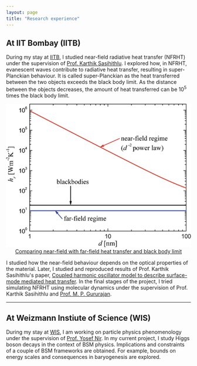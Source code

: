 ```yaml
---
layout: page
title: "Research experience"
---
```


## At IIT Bombay (IITB)

During my stay at [IITB](https://www.iitb.ac.in/), I studied near-field radiative heat transfer (NFRHT) under the supervision of [Prof. Karthik Sasihithlu](https://www.ese.iitb.ac.in/faculty/karthik-sasihithlu). I explored how, in NFRHT, evanescent waves contribute to radiative heat transfer, resulting in super-Planckian behaviour. It is called super-Planckian as the heat transferred between the two objects exceeds the black body limit. As the distance between the objects decreases, the amount of heat transferred can be $10^5$ times the black body limit. 

<div style="text-align:center"><img src="/assets/images/NFRHT.png" /></div>

<div style="text-align:center"><a href="https://link.springer.com/referenceworkentry/10.1007/978-3-319-26695-4_63">Comparing near-field with far-field heat transfer and black body limit</a></div>

I studied how the near-field behaviour depends on the optical properties of the material. Later, I studied and reproduced results of Prof. Karthik Sasihithlu's paper, [Coupled harmonic oscillator model to describe surface-mode mediated heat transfer](https://ui.adsabs.harvard.edu/abs/2019JPhEn...9c2709S/abstract). In the final stages of the project, I tried simulating NFRHT using molecular dynamics under the supervision of Prof. Karthik Sasihithlu and [Prof. M. P. Gururajan](https://www.iitb.ac.in/mems/en/prof-m-p-gururajan).

---

## At Weizmann Instiute of Science (WIS)

During my stay at [WIS](https://www.weizmann.ac.il/pages/), I am working on particle physics phenomenology under the supervision of [Prof. Yosef Nir](https://www.weizmann.ac.il/particle/nir/group-members). In my current project, I study Higgs boson decays in the context of BSM physics. Implications and constraints of a couple of BSM frameworks are obtained. For example, bounds on energy scales and consequences in baryogenesis are explored.